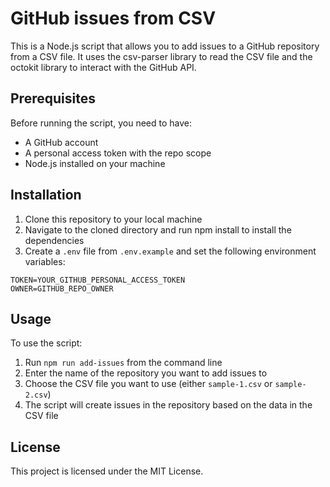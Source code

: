 # GitHub issues from CSV

This is a Node.js script that allows you to add issues to a GitHub repository from a CSV file. It uses the csv-parser library to read the CSV file and the octokit library to interact with the GitHub API.

## Prerequisites

Before running the script, you need to have:

- A GitHub account
- A personal access token with the repo scope
- Node.js installed on your machine

## Installation

1. Clone this repository to your local machine
2. Navigate to the cloned directory and run npm install to install the dependencies
3. Create a `.env` file from `.env.example` and set the following environment variables:

```.env
TOKEN=YOUR_GITHUB_PERSONAL_ACCESS_TOKEN
OWNER=GITHUB_REPO_OWNER
```

## Usage

To use the script:

1. Run `npm run add-issues` from the command line
2. Enter the name of the repository you want to add issues to
3. Choose the CSV file you want to use (either `sample-1.csv` or `sample-2.csv`)
4. The script will create issues in the repository based on the data in the CSV file

## License

This project is licensed under the MIT License.
